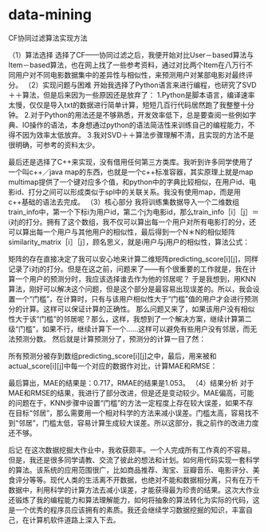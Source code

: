 # data-mining
CF协同过滤算法实现方法


（1）算法选择
选择了CF——协同过滤之后，我便开始对比User－based算法与Item－based算法，也在网上找了一些参考资料，通过对比两个Item在八万行不同用户对不同电影数据集中的差异性与相似性，来预测用户对某部电影对最终评分。
（2）实现问题与困难
开始我选择了Python语言来进行编程，也研究了SVD＋＋算法，但是后来因为一些原因还是放弃了：
1.Python是脚本语言，编译速率太慢，仅仅是导入txt的数据进行简单计算，短短几百行代码居然跑了我整整十分钟。
2.对于Python的用法还是不够熟悉，开发效率低下，总是要查阅一些例如字典、IO操作的语法，本身想通过python的语法简洁性来训练自己的编程能力，不得不因为效率太低放弃。
3.我对SVD＋＋算法步骤理解不清，且实现的方法不是很明确，可参考的资料太少。


最后还是选择了C++来实现，没有借用任何第三方类库。我听到许多同学使用了一个叫c++／java  map的东西，也就是一个c++标准容器，其实原理上就是map multimap提供了一个键对应多个值，和python中的字典比较相似，在用户id、电影id、打分之间可以形成类似于spl中的关联关系。我没有使用map，而是用c++基础的语法去完成。
（3）核心部分
我将训练集数据导入一个二维数组train_info中，第一个下标i为用户id，第二个j为电影id，那么train_info［i］［j］＝i对j的打分。拥有了这个数组，我不仅可以算出每一个用户对所有电影打的分，还可以算出每一个用户与其他用户的相似性，最后得到一个N＊N的相似矩阵similarity_matrix［i］［j］，顾名思义，就是i用户与j用户的相似性，算法公式：

 
矩阵的存在直接决定了我可以安心地来计算二维矩阵predicting_score[i][j]，同样记录了i对j的打分。但是在这之前，问题来了——有个很重要的工作就是，我在计算一个用户的预测分时，我应该选择谁去作为他的邻居呢？
于是我想到，用KNN算法，刚好可以解决这个问题，但是这个部分是最容易出现误差的。所以，我会设置一个“门槛”，在计算时，只有与该用户相似性大于“门槛”值的用户才会进行预测分的计算。这样可以保证计算的正确性。
那么问题又来了，如果该用户没有相似性大于该“门槛”的邻居呢？那么，这样，我想到了一个解决方案，继续计算第二级“门槛”，如果不行，继续计算下一个……这样可以避免有些用户没有邻居，而无法预测分数。
然后就是计算预测分了，预测分的计算一目了然：
 
所有预测分被存到数组predicting_score[i][j]之中，最后，用来被和actual_score[i][j]中每一个对应的数据作对比，计算MAE和RMSE：
 
 
最后算出，MAE的结果是：0.717，RMAE的结果是1.053。
（4）结果分析
对于MAE和RMSE的结果，我进行了部分改进，但是还是变动较少。MAE偏高，可能的问题在于，KNN步骤中设置“门槛”的方法一定程度上存在较大误差，如果不存在目标“邻居”，那么需要用一个相对科学的方法来减小误差。门槛太高，容易找不到“邻居”，门槛太低，容易计算生成较大误差。所以这部分，我之前作的改进力度还不够。

后记
    在这次数据挖掘大作业中，我收获颇丰。一个人完成所有工作真的不容易。但是，我还是很多同学请教、交流了彼此的想法和计划。如何用代码实现一套科学的算法。该系统的应用范围很广，比如商品推荐、淘宝、豆瓣音乐、电影评分、美食评分等等。现代人类的生活离不开数据，也绝对不能和数据相分离，只有在万千数据中，利用科学的计算方法去减小误差，才能获得最为珍贵的结果。这次大作业还锻炼了我的编程能力和算法理解能力，如何将抽象的算法转化为实际的代码，这是一个优秀的程序员应该拥有的素质。我还会继续学习数据挖掘的知识，丰富自己，在计算机软件道路上深入下去。
